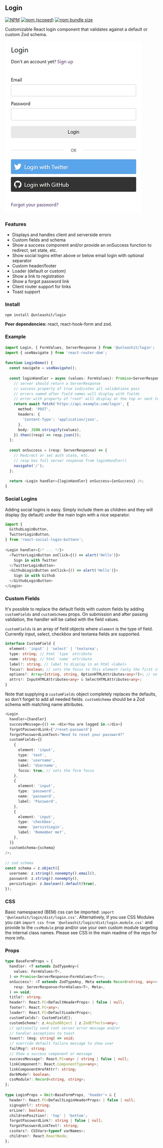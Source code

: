 ## Login

[![NPM](https://img.shields.io/npm/l/@unleashit/navigation.svg)](https://github.com/unleashit/npm-library/blob/master/LICENSE)
[![npm (scoped)](https://img.shields.io/npm/v/@unleashit/login.svg)](https://www.npmjs.com/package/@unleashit/login)
[![npm bundle size](https://img.shields.io/bundlephobia/minzip/@unleashit/login.svg)](https://bundlephobia.com/result?p=@unleashit/login)

Customizable React login component that validates against a default or custom Zod schema.

![login component](https://raw.githubusercontent.com/unleashit/npm-library/master/packages/login/login.png)

### Features

- Displays and handles client and serverside errors
- Custom fields and schema
- Show a success component and/or provide an onSuccess function to redirect, set state, etc.
- Show social logins either above or below email login with optional separator
- Custom header/footer
- Loader (default or custom)
- Show a link to registration
- Show a forgot password link
- Client router support for links
- Toast support

### Install

```
npm install @unleashit/login
```

**Peer dependencies:** react, react-hook-form and zod.

### Example

```typescript jsx
import Login, { FormValues, ServerResponse } from '@unleashit/login';
import { useNavigate } from 'react-router-dom';

function LoginDemo() {
  const navigate = useNavigate();

  const loginHandler = async (values: FormValues): Promise<ServerResponse> => {
    // server should return a ServerResponse
    // success property of true indicates all validations pass
    // errors named after field names will display with fields
    // error with property of "root" will display at the top or sent to toast
    return await fetch('https://api.example.com/login', {
      method: 'POST',
      headers: {
        'Content-Type': 'application/json',
      },
      body: JSON.stringify(values),
    }).then((resp) => resp.json());
  };

  const onSuccess = (resp: ServerResponse) => {
    // Redirect or set auth state, etc.
    // resp has full server response from loginHandler()
    navigate('/');
  };

  return <Login handler={loginHandler} onSuccess={onSuccess} />;
}
```

### Social Logins

Adding social logins is easy. Simply include them as children and they will display (by default) under the main login with a nice separator.

```typescript jsx
import {
  GithubLoginButton,
  TwitterLoginButton,
} from 'react-social-login-buttons';

<Login handler={/* ... */}>
  <TwitterLoginButton onClick={() => alert('Hello')}>
    Sign in with Twitter
  </TwitterLoginButton>
  <GithubLoginButton onClick={() => alert('Hello')}>
    Sign in with Github
  </GithubLoginButton>
</Login>

```

### Custom Fields

It's possible to replace the default fields with custom fields by adding `customFields` and `customSchema` props. On submission and after passing validation, the handler will be called with the field values.

`customFields` is an array of field objects where `element` is the type of field. Currently input, select, checkbox and textarea fields are supported.

```typescript jsx
interface CustomField {
  element: 'input' | 'select' | 'textarea';
  type: string; // html `type` attribute
  name: string; // html `name` attribute
  label?: string; // label to display in an html <label>
  focus?: boolean; // sets the focus to this element (only the first is used)
  options?: Array<[string, string, OptionHTMLAttributes<any>?]>; // select options: [title, value, {attribute: value}]
  attrs?: InputHTMLAttributes<any> & SelectHTMLAttributes<any>;
}
```

Note that supplying a `customFields` object completely replaces the defaults, so don't forget to add all needed fields. `customSchema` should be a Zod schema with matching name attributes.

```typescript jsx
<Login
  handler={handler}
  successMessage={() => <div>You are logged in.</div>}
  forgotPasswordLink={'/reset-password'}
  forgotPasswordLinkText="Need to reset your password?"
  customFields={[
    {
      element: 'input',
      type: 'text',
      name: 'username',
      label: 'Username',
      focus: true, // sets the form focus
    },
    {
      element: 'input',
      type: 'password',
      name: 'password',
      label: 'Password',
    },
    {
      element: 'input',
      type: 'checkbox',
      name: 'persistLogin',
      label: 'Remember me?',
    },
  ]}
  customSchema={schema}
/>;

// zod schema
const schema = z.object({
  username: z.string().nonempty().email(),
  password: z.string().nonempty(),
  persistLogin: z.boolean().default(true),
});
```

### CSS

Basic namespaced (BEM) css can be imported: `import '@unleashit/login/dist/login.css'`. Alternatively, if you use CSS Modules you can `import css from '@unleashit/login/dist/login.module.css'` and provide to the `cssModule` prop and/or use your own custom module targeting the internal class names. Please see CSS in the main readme of the repo for more info.

### Props

```typescript
type BaseFormProps = {
  handler: <T extends ZodTypeAny>(
    values: FormValues<T>,
  ) => Promise<ServerResponse<FormValues<T>>>;
  onSuccess?: <T extends ZodTypeAny, Meta extends Record<string, any>>(
    resp: ServerResponse<FormValues<T>, Meta>,
  ) => void;
  title?: string;
  header?: React.FC<DefaultHeaderProps> | false | null;
  footer?: React.FC<any>;
  loader?: React.FC<DefaultLoaderProps>;
  customFields?: CustomField[];
  customSchema?: z.AnyZodObject | z.ZodEffects<any>;
  // optionally send root server error message and/or
  // handler exceptions to toast
  toast?: (msg: string) => void;
  // override default failure message to show user
  failMsg?: string;
  // Show a success component or message
  successMessage?: React.FC<any> | string | false | null;
  linkComponent?: React.ComponentType<any>;
  linkComponentHrefAttr?: string;
  darkMode?: boolean;
  cssModule?: Record<string, string>;
};

type LoginProps = Omit<BaseFormProps, 'header'> & {
  header?: React.FC<DefaultLoginHeaderProps> | false | null;
  signupUrl?: string;
  orLine?: boolean;
  childrenPosition?: 'top' | 'bottom';
  forgotPasswordLink?: string | false | null;
  forgotPasswordLinkText?: string;
  cssVars?: CSSVars<typeof varNames>;
  children?: React.ReactNode;
};
```

[//]: # '| Name               | Type                                            | Description                                                                                                                     | default                        |'
[//]: # '| ------------------ | ----------------------------------------------- | ------------------------------------------------------------------------------------------------------------------------------- | ------------------------------ |'
[//]: # '| handler       | (values: FormValues) => Promise<ServerResponse> | Called on submission and after validation. Use to check auth. Returns a boolean success and errors, if any  | required                       |'
[//]: # '| onSuccess          | (resp: ServerResponse) => void             | Called if loginHandler returns success. Provides the server response from loginHandler. Use to redirect, store auth state, etc. | undefined                       |'
[//]: # '| schema             | AnyZodObject                        | Zod schema to override the default                                                                                              | standard validation            |'
[//]: # '| header             | React Component                                 | React component to override default header                                                                                      | basic header                   |'
[//]: # '| loader             | React Component                                 | React component to override default loader                                                                                      | Logging in...                  |'
[//]: # '| signupUrl          | string                                          | Url for signup page. Use only if using default header                                                                           | /signup                        |'
[//]: # '| customFields       | CustomField[]                                   | Array of custom fields. Replaces defaults (including email/password). Custom validation schema will be needed.                  | n/a                            |'
[//]: # '| forgotPassword     | boolean                                         | Include the default forgot password link                                                                                        | true                           |'
[//]: # '| forgotPasswordLink | string                                          | Url to forgot password                                                                                                          | /forgot-password               |'
[//]: # '| forgotPasswordText | string                                          | Forgot password link text                                                                                                       | Forgot password?               |'
[//]: # '| orLine             | boolean                                         | Display a "nice" line rule above social login buttons                                                                           | true (note: requires children) |'
[//]: # '| cssModule          | { [key: string]: string }                       | CSS Module object that optionally replaces default. Class names need to match expected names.                                   | undefined                      |'
[//]: # '| children           | React Children                                  | Use for Social login buttons or anything else (displays as footer)                                                              | n/a                            |'
[//]: # '```'
